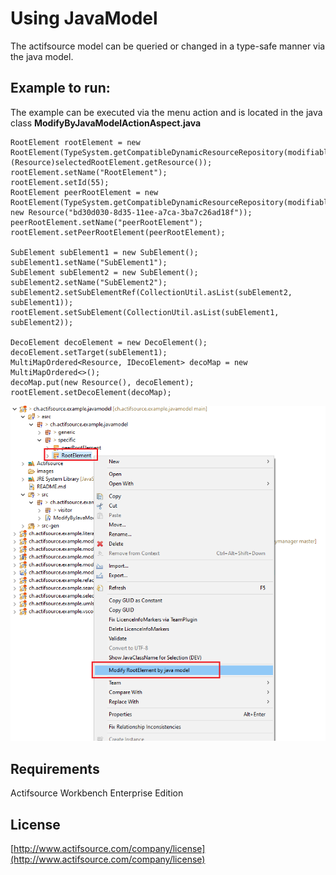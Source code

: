 # Using JavaModel
The actifsource model can be queried or changed in a type-safe manner via the java model. 


## Example to run:

The example can be executed via the menu action and is located in the java class **ModifyByJavaModelActionAspect.java**

```
RootElement rootElement = new RootElement(TypeSystem.getCompatibleDynamicResourceRepository(modifiable), (Resource)selectedRootElement.getResource());
rootElement.setName("RootElement");
rootElement.setId(55);
RootElement peerRootElement = new RootElement(TypeSystem.getCompatibleDynamicResourceRepository(modifiable), new Resource("bd30d030-8d35-11ee-a7ca-3ba7c26ad18f"));
peerRootElement.setName("peerRootElement");
rootElement.setPeerRootElement(peerRootElement);

SubElement subElement1 = new SubElement();
subElement1.setName("SubElement1");
SubElement subElement2 = new SubElement();
subElement2.setName("SubElement2");
subElement2.setSubElementRef(CollectionUtil.asList(subElement2, subElement1));
rootElement.setSubElement(CollectionUtil.asList(subElement1, subElement2));

DecoElement decoElement = new DecoElement();
decoElement.setTarget(subElement1);
MultiMapOrdered<Resource, IDecoElement> decoMap = new MultiMapOrdered<>();
decoMap.put(new Resource(), decoElement);
rootElement.setDecoElement(decoMap);
```

![Modify model](images/modify.png)

## Requirements
Actifsource Workbench Enterprise Edition

## License
[http://www.actifsource.com/company/license](http://www.actifsource.com/company/license)